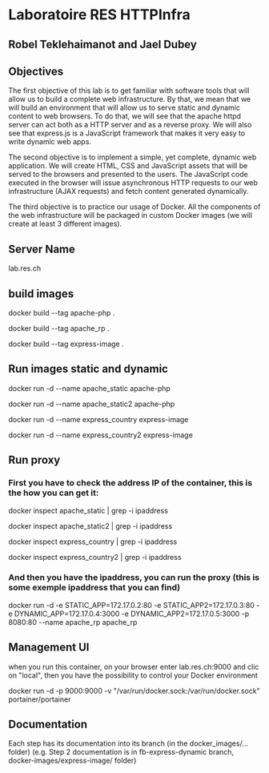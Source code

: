 # Laboratoire RES HTTPInfra
## Robel Teklehaimanot and Jael Dubey


## Objectives
The first objective of this lab is to get familiar with software tools that will allow us to build a complete web infrastructure. By that, we mean that we will build an environment that will allow us to serve static and dynamic content to web browsers. To do that, we will see that the apache httpd server can act both as a HTTP server and as a reverse proxy. We will also see that express.js is a JavaScript framework that makes it very easy to write dynamic web apps.

The second objective is to implement a simple, yet complete, dynamic web application. We will create HTML, CSS and JavaScript assets that will be served to the browsers and presented to the users. The JavaScript code executed in the browser will issue asynchronous HTTP requests to our web infrastructure (AJAX requests) and fetch content generated dynamically.

The third objective is to practice our usage of Docker. All the components of the web infrastructure will be packaged in custom Docker images (we will create at least 3 different images).

## Server Name

lab.res.ch

## build images

docker build --tag apache-php .

docker build --tag apache_rp .

docker build --tag express-image .

## Run images static and dynamic

docker run -d --name apache_static apache-php

docker run -d --name apache_static2 apache-php

docker run -d --name express_country express-image

docker run -d --name express_country2 express-image

## Run proxy

### First you have to check the address IP of the container, this is the how you can get it:

docker inspect apache_static    | grep -i ipaddress 

docker inspect apache_static2   | grep -i ipaddress 

docker inspect express_country  | grep -i ipaddress 

docker inspect express_country2 | grep -i ipaddress 

### And then you have the ipaddress, you can run the proxy (this is some exemple ipaddress that you can find)

docker run -d -e STATIC_APP=172.17.0.2:80 -e STATIC_APP2=172.17.0.3:80 -e DYNAMIC_APP=172.17.0.4:3000 -e DYNAMIC_APP2=172.17.0.5:3000 -p 8080:80 --name apache_rp  apache_rp 

## Management UI

when you run this container, on your browser enter lab.res.ch:9000 and clic on "local", then you have the possibility to control your Docker environment

docker run -d -p 9000:9000 -v "/var/run/docker.sock:/var/run/docker.sock" portainer/portainer

## Documentation
Each step has its documentation into its branch (in the docker_images/... folder) (e.g. Step 2 documentation is in fb-express-dynamic branch, docker-images/express-image/ folder)
